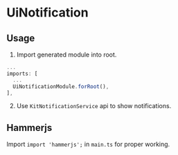 # UiNotification

## Usage

1. Import generated module into root.

```typescript
...
imports: [
  ...
  UiNotificationModule.forRoot(),
],
```

2. Use `KitNotificationService` api to show notifications.


## Hammerjs

Import `import 'hammerjs';` in `main.ts` for proper working.
